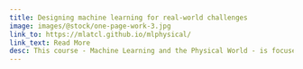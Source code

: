 ```yaml
---
title: Designing machine learning for real-world challenges
image: images/@stock/one-page-work-3.jpg
link_to: https://mlatcl.github.io/mlphysical/ 
link_text: Read More
desc: This course - Machine Learning and the Physical World - is focused on how to build machine learning systems that interact directly with the real world. It explores how to create models with a principled treatment of uncertainty, allowing researchers to leverage prior knowledge and provide decisions that can be interrogated.
---
```


